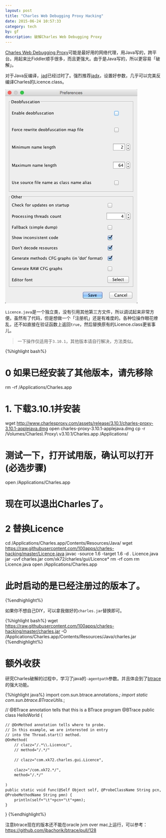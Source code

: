 ```yaml
---
layout: post
title: "Charles Web Debugging Proxy Hacking"
date: 2015-06-24 10:57:33
category: tech
by: gf
description: 破解Charles Web Debugging Proxy
---
```

[Charles Web Debugging Proxy](http://www.charlesproxy.com/)可能是最好用的网络代理，用Java写的，跨平台。用起来比Fiddler顺手很多，而且更强大。由于是Java写的，所以更容易「破解」。

对于Java反编译，[jad](https://en.wikipedia.org/wiki/JAD_%28JAva_Decompiler%29)已经过时了。强烈推荐[jadx](https://github.com/skylot/jadx)，设置好参数，几乎可以完美反编译Charles的Licence.class。

![jadx setting](/images/jadx-setting.png)

`Licence.java`是一个独立类，没有引用其他第三方文件，所以调试起来非常方便。虽然有了代码，但是想做一个「注册机」还是有难度的。各种位操作眼花缭乱，还不如直接在验证函数上返回`true`，然后替换原有的Licence.class更省事儿。

>一下操作仅适用于`3.10.1`，其他版本请自行解决，方法类似。


{%highlight bash%}
# 0 如果已经安装了其他版本，请先移除
rm -rf /Applications/Charles.app

# 1. 下载3.10.1并安装
wget http://www.charlesproxy.com/assets/release/3.10.1/charles-proxy-3.10.1-applejava.dmg
open charles-proxy-3.10.1-applejava.dmg
cp -r /Volumes/Charles\ Proxy\ v3.10.1/Charles.app /Applications/
# 测试一下，打开试用版，确认可以打开(必选步骤)
open /Applications/Charles.app
# 现在可以退出Charles了。

# 2 替换Licence
cd /Applications/Charles.app/Contents/Resources/Java/
wget https://raw.githubusercontent.com/100apps/charles-hacking/master/Licence.java
javac -source 1.6 -target 1.6 -d . Licence.java
jar -uvf charles.jar com/xk72/charles/gui/Licence*
rm -rf com
rm Licence.java
open /Applications/Charles.app
# 此时启动的是已经注册过的版本了。

{%endhighlight%}

如果你不想自己DIY，可以拿我做好的`charles.jar`替换即可。

{%highlight bash%}
wget https://raw.githubusercontent.com/100apps/charles-hacking/master/charles.jar -O /Applications/Charles.app/Contents/Resources/Java/charles.jar
{%endhighlight%}

# 额外收获

研究Charles破解的过程中，学习了java的`-agentpath`参数。并且体会到了[btrace](https://github.com/jbachorik/btrace)的强大功能。

{%highlight java%}
import com.sun.btrace.annotations.*;
import static com.sun.btrace.BTraceUtils.*;

// @BTrace annotation tells that this is a BTrace program
@BTrace
public class HelloWorld {

    // @OnMethod annotation tells where to probe.
    // In this example, we are interested in entry
    // into the Thread.start() method.
    @OnMethod(
        // clazz="/.*\\.Licence/",
        // method="/.*/"

        // clazz="com.xk72.charles.gui.Licence",

        clazz="/com.xk72.*/",
        method="/.*/"

    )
    public static void func(@Self Object self, @ProbeClassName String pcn, @ProbeMethodName String pmn) {
        println(self+"\t"+pcn+"\t"+pmn);
    }

}
{%endhighlight%}

注意btrace现在的版本还不能在oracle jvm over mac上运行，可以参考：<https://github.com/jbachorik/btrace/pull/128>
